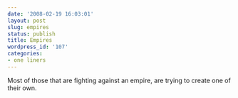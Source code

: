 ```yaml
---
date: '2008-02-19 16:03:01'
layout: post
slug: empires
status: publish
title: Empires
wordpress_id: '107'
categories:
- one liners
---
```


Most of those that are fighting against an empire, are trying to create one of their own.

